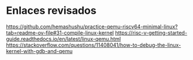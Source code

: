 # Enlaces revisados

https://github.com/hemashushu/practice-qemu-riscv64-minimal-linux?tab=readme-ov-file#31-compile-linux-kernel
https://risc-v-getting-started-guide.readthedocs.io/en/latest/linux-qemu.html
https://stackoverflow.com/questions/11408041/how-to-debug-the-linux-kernel-with-gdb-and-qemu
